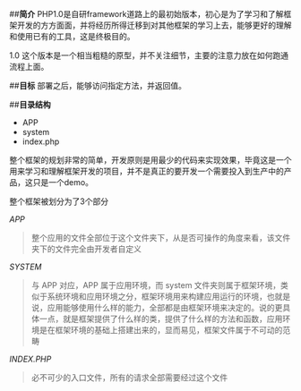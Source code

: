 ##**简介**
PHP1.0是自研framework道路上的最初始版本，初心是为了学习和了解框架开发的方方面面，并将经历所得迁移到对其他框架的学习上去，能够更好的理解和使用已有的工具，这是终极目的。

1.0 这个版本是一个相当粗糙的原型，并不关注细节，主要的注意力放在如何跑通流程上面。

##**目标**
部署之后，能够访问指定方法，并返回值。

##**目录结构**
-   APP
-   system
-   index.php

整个框架的规划非常的简单，开发原则是用最少的代码来实现效果，毕竟这是一个用来学习和理解框架开发的项目，并不是真正的要开发一个需要投入到生产中的产品，这只是一个demo。

整个框架被划分为了3个部分

*APP*
>整个应用的文件全部位于这个文件夹下，从是否可操作的角度来看，该文件夹下的文件完全由开发者自定义

*SYSTEM*
>与 APP 对应，APP 属于应用环境，而 system 文件夹则属于框架环境，类似于系统环境和应用环境之分，框架环境用来构建应用运行的环境，也就是说，应用能够使用什么样的能力，全部都是由框架环境来决定的。说的更具体一点，就是框架提供了什么样的类，提供了什么样的方法和函数，应用环境是在框架环境的基础上搭建出来的，显而易见，框架文件属于不可动的范畴

*INDEX.PHP*
>必不可少的入口文件，所有的请求全部需要经过这个文件